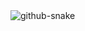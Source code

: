 ﻿<picture>
  <source media="(prefers-color-scheme: dark)" srcset="https://github.com/Nucleo-D/Nucleo-D/blob/output/github-contribution-grid-snake-dark.svg" />
  <source media="(prefers-color-scheme: light)" srcset="https://github.com/Nucleo-D/Nucleo-D/blob/output/github-contribution-grid-snake.svg" />
  <img alt="github-snake" src="github-snake.svg" />
</picture>
